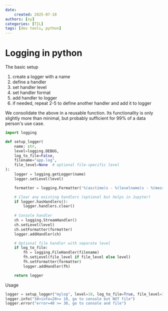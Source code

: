 ```yaml
---
date:
    created: 2025-07-10
authors: [xy]
categories: [TIL]
tags: [dev tools, python]
---
```


# Logging in python 

<!-- more -->

The basic setup 

1. create a logger with a name
1. define a handler 
1. set handler level
1. set handler  format
1. add handler to logger
1. if needed, repeat 2-5 to define another handler and add it to logger

We consolidate the above in a reusable function.
Its functionality is only slightly more than minimal, but probably sufficient for 99% of a data person's use case. 

```py
import logging

def setup_logger(
    name: str,
    level=logging.DEBUG,
    log_to_file=False,
    filename="app.log",
    file_level=None  # optional file-specific level
):
    logger = logging.getLogger(name)
    logger.setLevel(level)

    formatter = logging.Formatter('%(asctime)s - %(levelname)s - %(message)s')

    # Clear any existing handlers (optional but helps in Jupyter)
    if logger.hasHandlers():
        logger.handlers.clear()
        
    # Console handler
    ch = logging.StreamHandler()
    ch.setLevel(level)
    ch.setFormatter(formatter)
    logger.addHandler(ch)

    # Optional file handler with separate level
    if log_to_file:
        fh = logging.FileHandler(filename)
        fh.setLevel(file_level if file_level else level)
        fh.setFormatter(formatter)
        logger.addHandler(fh)

    return logger
```

Usage

```py
logger = setup_logger("mylog", level=10, log_to_file=True, file_level=30) # debug=10, warning=30
logger.info("30>info=20>= 10, go to console but NOT file")
logger.error("error=40 >= 30, go to console and file")
```